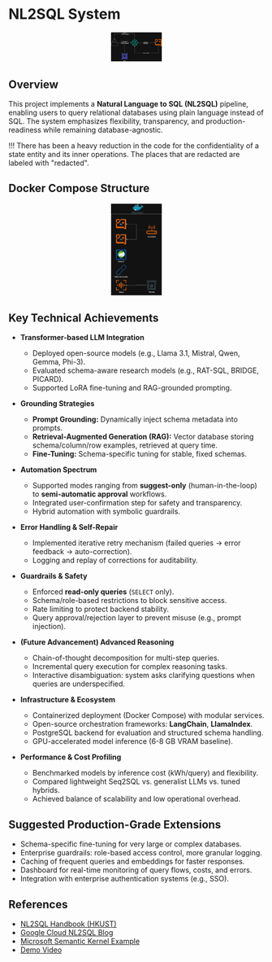 # NL2SQL System

<p align="center">
  <img src="./demos/NL2SQL_basic_en.drawio.png" alt="BSP Logo" width="100"/>
</p>

## Overview

This project implements a **Natural Language to SQL (NL2SQL)** pipeline, enabling users to query relational databases using plain language instead of SQL. The system emphasizes flexibility, transparency, and production-readiness while remaining database-agnostic.

!!! There has been a heavy reduction in the code for the confidentiality of a state entity and its inner operations. The places that are redacted are labeled with "redacted".

## Docker Compose Structure

<p align="center">
  <img src="./demos/NL2SQL_struct.drawio.png" alt="BSP Logo" width="100"/>
</p>

## Key Technical Achievements

* **Transformer-based LLM Integration**

  * Deployed open-source models (e.g., Llama 3.1, Mistral, Qwen, Gemma, Phi-3).
  * Evaluated schema-aware research models (e.g., RAT-SQL, BRIDGE, PICARD).
  * Supported LoRA fine-tuning and RAG-grounded prompting.

* **Grounding Strategies**

  * **Prompt Grounding:** Dynamically inject schema metadata into prompts.
  * **Retrieval-Augmented Generation (RAG):** Vector database storing schema/column/row examples, retrieved at query time.
  * **Fine-Tuning:** Schema-specific tuning for stable, fixed schemas.

* **Automation Spectrum**

  * Supported modes ranging from **suggest-only** (human-in-the-loop) to **semi-automatic approval** workflows.
  * Integrated user-confirmation step for safety and transparency.
  * Hybrid automation with symbolic guardrails.

* **Error Handling & Self-Repair**

  * Implemented iterative retry mechanism (failed queries → error feedback → auto-correction).
  * Logging and replay of corrections for auditability.

* **Guardrails & Safety**

  * Enforced **read-only queries** (`SELECT` only).
  * Schema/role-based restrictions to block sensitive access.
  * Rate limiting to protect backend stability.
  * Query approval/rejection layer to prevent misuse (e.g., prompt injection).

* **(Future Advancement) Advanced Reasoning**

  * Chain-of-thought decomposition for multi-step queries.
  * Incremental query execution for complex reasoning tasks.
  * Interactive disambiguation: system asks clarifying questions when queries are underspecified.

* **Infrastructure & Ecosystem**

  * Containerized deployment (Docker Compose) with modular services.
  * Open-source orchestration frameworks: **LangChain**, **LlamaIndex**.
  * PostgreSQL backend for evaluation and structured schema handling.
  * GPU-accelerated model inference (6-8 GB VRAM baseline).

* **Performance & Cost Profiling**

  * Benchmarked models by inference cost (kWh/query) and flexibility.
  * Compared lightweight Seq2SQL vs. generalist LLMs vs. tuned hybrids.
  * Achieved balance of scalability and low operational overhead.

## Suggested Production-Grade Extensions

* Schema-specific fine-tuning for very large or complex databases.
* Enterprise guardrails: role-based access control, more granular logging.
* Caching of frequent queries and embeddings for faster responses.
* Dashboard for real-time monitoring of query flows, costs, and errors.
* Integration with enterprise authentication systems (e.g., SSO).

## References

* [NL2SQL Handbook (HKUST)](https://github.com/HKUSTDial/NL2SQL_Handbook)
* [Google Cloud NL2SQL Blog](https://cloud.google.com/blog/products/data-analytics/nl2sql-with-bigquery-and-gemini)
* [Microsoft Semantic Kernel Example](https://devblogs.microsoft.com/semantic-kernel/guest-blog-bridging-business-and-technology-transforming-natural-language-queries-into-sql-with-semantic-kernel-part-2)
* [Demo Video](https://www.youtube.com/watch?v=fss6CrmQU2Y)
